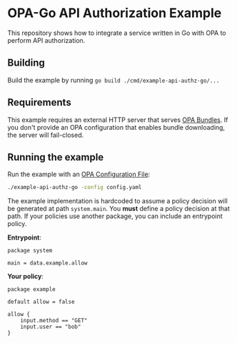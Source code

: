 # OPA-Go API Authorization Example

This repository shows how to integrate a service written in Go with OPA to perform API authorization.

## Building

Build the example by running `go build ./cmd/example-api-authz-go/...`

## Requirements

This example requires an external HTTP server that serves [OPA
Bundles](https://www.openpolicyagent.org/docs/latest/bundles/). If you
don't provide an OPA configuration that enables bundle downloading,
the server will fail-closed.

## Running the example

Run the example with an [OPA Configuration File](https://www.openpolicyagent.org/docs/configuration.html):

```bash
./example-api-authz-go -config config.yaml
```

The example implementation is hardcoded to assume a policy decision will be generated at path
`system.main`. You **must** define a policy decision at that
path. If your policies use another package, you can include an
entrypoint policy.

**Entrypoint**:

```rego
package system

main = data.example.allow
```

**Your policy**:

```rego
package example

default allow = false

allow {
    input.method == "GET"
    input.user == "bob"
}
```
